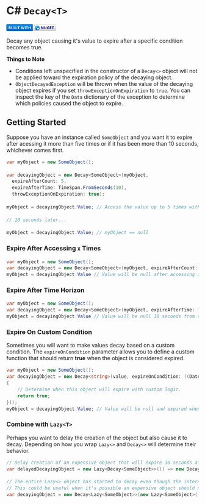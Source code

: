 # C# `Decay<T>`

[![](https://raw.githubusercontent.com/pixel-cookers/built-with-badges/master/nuget/nuget-long.png)](https://www.nuget.org/packages/AF.Decay)

Decay any object causing it's value to expire after a specific condition becomes true.

**Things to Note**
- Conditions left unspecified in the constructor of a `Decay<>` object will not be applied toward the expiration policy of the decaying object.
- `ObjectDecayedException` will be thrown when the value of the decaying object expires if you set `throwExceptionOnExpiration` to `true`. You can inspect the key of the `Data` dictionary of the exception to determine which policies caused the object to expire.

## Getting Started

Suppose you have an instance called `SomeObject` and you want it to expire after acessing it more than five times or if it has been more than 10 seconds, whichever comes first.

```csharp
var myObject = new SomeObject();

var decayingObject = new Decay<SomeObject>(myObject, 
  expireAfterCount: 5, 
  expireAfterTime: TimeSpan.FromSeconds(10), 
  throwExceptionOnExpiration: true);

myObject = decayingObject.Value; // Access the value up to 5 times within the next 10 seconds before it decays.

// 10 seconds later...

myObject = decayingObject.Value; // myObject == null
```

### Expire After Accessing `x` Times

```csharp
var myObject = new SomeObject();
var decayingObject = new Decay<SomeObject>(myObject, expireAfterCount: 5);
myObject = decayingObject.Value // Value will be null after accessing it five times.
```

### Expire After Time Horizon

```csharp
var myObject = new SomeObject();
var decayingObject = new Decay<SomeObject>(myObject, expireAfterTime: TimeSpan.FromSeconds(10));
myObject = decayingObject.Value // Value will be null 10 seconds from creation of the Decay<> object.
```

### Expire On Custom Condition

Sometimes you will want to make values decay based on a custom condition. The `expireOnCondition` parameter allows you to define a custom function that should return **true** when the object is considered expired.

```csharp
var myObject = new SomeObject();
var decayingObject = new Decay<string>(value, expireOnCondition: ((DateTimeOffset creationTime, long currentAccessCount, TimeSpan expireAfterTime) =>
{
    // Determine when this object will expire with custom logic.
    return true;
}));
myObject = decayingObject.Value; // Value will be null and expired when your custom function returns true;
```

### Combine with `Lazy<T>`

Perhaps you want to delay the creation of the object but also cause it to decay. Depending on how you wrap `Lazy<>` and `Decay<>` will determine their behavior.

```csharp
// Delay creation of an expensive object that will expire 10 seconds after it was created.
var delayedDecayingObject = new Lazy<Decay<SomeObject>>(() => new Decay<SomeObject>(new SomeObject(), expireAfterTime: TimeSpan.FromSeconds(10)));

// The entire Lazy<> object has started to decay even though the internal SomeObject value has not been initialized yet.
// This could be useful when it's possible an expensive object should never be created if it's not used within the decaying expiration policy.
var decayingObject = new Decay<Lazy<SomeObject>>(new Lazy<SomeObject>(() => new SomeObject()), expireAfterTime: TimeSpan.FromSeconds(10));
```
